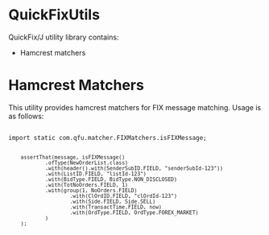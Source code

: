 QuickFixUtils
=============

QuickFix/J utility library contains:

* Hamcrest matchers

Hamcrest Matchers
=================

This utility provides hamcrest matchers for FIX message matching. Usage is as follows:

<code>
import static com.qfu.matcher.FIXMatchers.isFIXMessage;

        assertThat(message, isFIXMessage()
                .ofType(NewOrderList.class)
                .with(header().with(SenderSubID.FIELD, "senderSubId-123"))
                .with(ListID.FIELD, "listId-123")
                .with(BidType.FIELD, BidType.NON_DISCLOSED)
                .with(TotNoOrders.FIELD, 1)
                .with(group(1, NoOrders.FIELD)
                        .with(ClOrdID.FIELD, "clOrdId-123")
                        .with(Side.FIELD, Side.SELL)
                        .with(TransactTime.FIELD, now)
                        .with(OrdType.FIELD, OrdType.FOREX_MARKET)
                )
        );
</code>